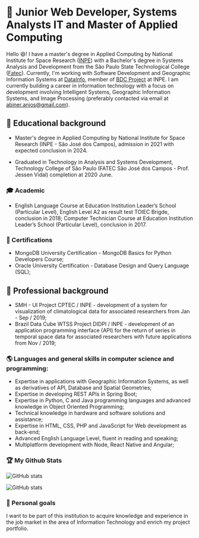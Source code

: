 # 🔭 Junior Web Developer, Systems Analysts IT and Master of Applied Computing

Hello 😄! I have a master's degree in Applied Computing by National Institute for Space Research ([INPE](https://www.gov.br/inpe/pt-br)) with a Bachelor's degree in Systems Analysis and Development from the São Paulo State Technological College ([Fatec](https://fatecsjc-prd.azurewebsites.net/)). Currently, I'm working with Software Development and Geographic Information Systems at [DataInfo](https://www.datainfo.inf.br/), member of [BDC Project](http://www.brazildatacube.org/en/home-page-2/) at INPE. I am currently building a career in information technology with a focus on development involving Intelligent Systems, Geographic Information Systems, and Image Processing (preferably contacted via email at [abiner.anjos@gmail.com](mailto:abiner.anjos@gmail.com)).

## 🌱 Educational background

- Master's degree in Applied Computing by National Institute for Space Research (INPE - São José dos Campos), admission in 2021 with expected conclusion in 2024.

- Graduated in Technology in Analysis and Systems Development, Technology College of São Paulo (FATEC São José dos Campos - Prof. Jessen Vidal) completion at 2020 June.

### :mortar_board: Academic

- English Language Course at Education Institution Leader’s School (Particular Level), English Level A2 as result test TOIEC Brigde, conclusion in 2018;
Computer Technician Course at Education Institution Leader’s School (Particular Level), conclusion in 2017.

### :tada: Certifications

- MongoDB University Certification - MongoDB Basics for Python Developers Course;
- Oracle University Certification - Database Design and Query Language (SQL);

## :office: Professional background

- SMH - UI Project CPTEC / INPE - development of a system for visualization of climatological data for associated researchers from Jan - Sep / 2019;
- Brazil Data Cube WTSS Project DIDPI / INPE - development of an application programming interface (API) for the return of series in temporal space data for associated researchers with future applications from Nov / 2019;

### :earth_americas: Languages and general skills in computer science and programming:

- Expertise in applications with Geographic Information Systems, as well as derivatives of API, Database and Spatial Geometries;
- Expertise in developing REST APIs in Spring Boot;
- Expertise in Python, C and Java programming languages and advanced knowledge in Object Oriented Programming;
- Technical knowledge in hardware and software solutions and assistance;
- Expertise in HTML, CSS, PHP and JavaScript for Web development as back-end;
- Advanced English Language Level, fluent in reading and speaking;
- Multiplatform development with Node, React Native and Angular;

### :trophy: My Github Stats

![GitHub stats](https://github-readme-stats.vercel.app/api?username=AbnerErnaniADSFatec&show_icons=true&theme=tokyonight)

![GitHub stats](https://github-readme-stats.vercel.app/api/top-langs/?username=AbnerErnaniADSFatec&theme=tokyonight)

### :stars: Personal goals

I want to be part of this institution to acquire knowledge and experience in the job market in the area of Information Technology and enrich my project portfolio.
